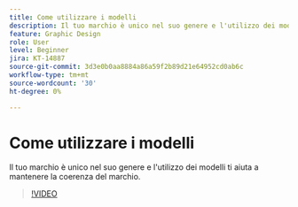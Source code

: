 ```yaml
---
title: Come utilizzare i modelli
description: Il tuo marchio è unico nel suo genere e l'utilizzo dei modelli ti aiuta a mantenere il marchio aggiornato
feature: Graphic Design
role: User
level: Beginner
jira: KT-14887
source-git-commit: 3d3e0b0aa8884a86a59f2b89d21e64952cd0ab6c
workflow-type: tm+mt
source-wordcount: '30'
ht-degree: 0%

---
```


# Come utilizzare i modelli

Il tuo marchio è unico nel suo genere e l&#39;utilizzo dei modelli ti aiuta a mantenere la coerenza del marchio.

>[!VIDEO](https://video.tv.adobe.com/v/3427099?quality=12&learn=on&hidetitle=true)
